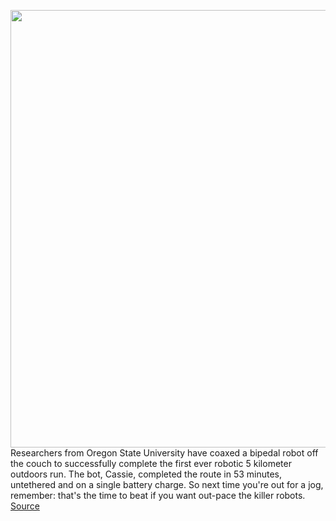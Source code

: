 <img src='https://cdn.vox-cdn.com/thumbor/rFB6u_b_Pim0KFi9aJQmkrTQmWU=/0x0:1260x842/1200x0/filters:focal(0x0:1260x842):no_upscale()/cdn.vox-cdn.com/uploads/chorus_asset/file/22745258/Screen_Shot_2021_07_28_at_12.53.48_PM.png' width='700px' /><br/>
Researchers from Oregon State University have coaxed a bipedal robot off the couch to successfully complete the first ever robotic 5 kilometer outdoors run. The bot, Cassie, completed the route in 53 minutes, untethered and on a single battery charge. So next time you're out for a jog, remember: that's the time to beat if you want out-pace the killer robots.
<a href='https://www.theverge.com/2021/7/28/22597655/biped-robot-cassie-runs-first-robotic-outdoors-5k'> Source <a/>